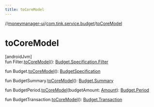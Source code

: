 ```yaml
---
title: toCoreModel
---
```

//[moneymanager-ui](../../index.html)/[com.tink.service.budget](index.html)/[toCoreModel](to-core-model.html)



# toCoreModel



[androidJvm]\
fun Filter.[toCoreModel](to-core-model.html)(): [Budget.Specification.Filter](../com.tink.model.budget/-budget/-specification/-filter/index.html)

fun Budget.[toCoreModel](to-core-model.html)(): [BudgetSpecification](../com.tink.model.budget/index.html#1357535401%2FClasslikes%2F1000845458)

fun BudgetSummary.[toCoreModel](to-core-model.html)(): [Budget.Summary](../com.tink.model.budget/-budget/-summary/index.html)

fun BudgetPeriod.[toCoreModel](to-core-model.html)(budgetAmount: [Amount](../com.tink.model.misc/-amount/index.html)): [Budget.Period](../com.tink.model.budget/-budget/-period/index.html)

fun BudgetTransaction.[toCoreModel](to-core-model.html)(): [Budget.Transaction](../com.tink.model.budget/-budget/-transaction/index.html)




